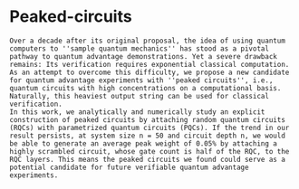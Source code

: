 # Peaked-circuits
    Over a decade after its original proposal, the idea of using quantum computers to ''sample quantum mechanics'' has stood as a pivotal pathway to quantum advantage demonstrations. Yet a severe drawback remains: Its verification requires exponential classical computation. As an attempt to overcome this difficulty, we propose a new candidate for quantum advantage experiments with ''peaked circuits'', i.e., quantum circuits with high concentrations on a computational basis. Naturally, this heaviest output string can be used for classical verification. 
    In this work, we analytically and numerically study an explicit construction of peaked circuits by attaching random quantum circuits (RQCs) with parametrized quantum circuits (PQCs). If the trend in our result persists, at system size n = 50 and circuit depth n, we would be able to generate an average peak weight of 0.05% by attaching a highly scrambled circuit, whose gate count is half of the RQC, to the RQC layers. This means the peaked circuits we found could serve as a potential candidate for future verifiable quantum advantage experiments.
